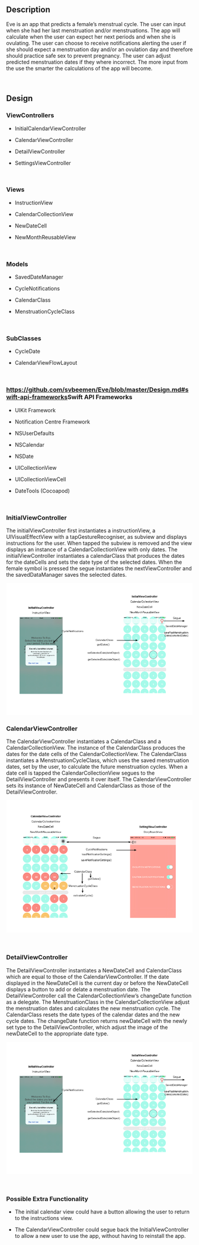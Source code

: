 Description 
------------

Eve is an app that predicts a female’s menstrual cycle. The user can input when
she had her last menstruation and/or menstruations. The app will calculate when
the user can expect her next periods and when she is ovulating. The user can
choose to receive notifications alerting the user if she should expect a
menstruation day and/or an ovulation day and therefore should practice safe sex
to prevent pregnancy. The user can adjust predicted menstruation dates if they
where incorrect. The more input from the use the smarter the calculations of the
app will become.

 

Design
------

### ViewControllers

-   InitialCalendarViewController

-   CalendarViewController

-   DetailViewController

-   SettingsViewController

 

### Views

-   InstructionView

-   CalendarCollectionView

-   NewDateCell

-   NewMonthReusableView

 

### Models

-   SavedDateManager

-   CycleNotifications

-   CalendarClass 

-   MenstruationCycleClass

 

### SubClasses

-   CycleDate

-   CalendarViewFlowLayout

 

### <https://github.com/svbeemen/Eve/blob/master/Design.md#swift-api-frameworks>Swift API Frameworks 

-   UIKit Framework

-   Notification Centre Framework 

-   NSUserDefaults

-   NSCalendar

-   NSDate

-   UICollectionView

-   UICollectionViewCell

-   DateTools (Cocoapod)

 

### InitialViewController 

The initialViewController first instantiates a instructionView, a
UIVisualEffectView with a tapGestureRecogniser, as subview and displays
instructions for the user. When tapped the subview is removed and the view
displays an instance of a CalendarCollectionView with only dates. The
initialViewController instantiates a calendarClass that produces the dates for
the dateCells and sets the date type of the selected dates. When the female
symbol is pressed the segue instantiates the nextViewController and the
savedDataManager saves the selected dates.

![](https://github.com/svbeemen/Eve/blob/master/Docs/Final_InitialViewController.png)

### CalendarViewController

The CalendarViewController instantiates a CalendarClass and a
CalendarCollectionView. The instance of the CalendarClass produces the dates for
the date cells of the CalendarCollectionView. The CalendarClass instantiates a
MenstruationCycleClass, which uses the saved menstruation dates, set by the
user, to calculate the future menstruation cycles. When a date cell is tapped
the CalendarCollectionView segues to the DetailViewController and presents it
over itself. The CalendarViewController sets its instance of NewDateCell and
CalendarClass as those of the DetailViewController.

![](https://github.com/svbeemen/Eve/blob/master/Docs/Final_CalendarViewController%26SettingViewController.png)

 

### DetailViewController

The DetailViewController instantiates a NewDateCell and CalendarClass which are
equal to those of the CalendarViewController. If the date displayed in the
NewDateCell is the current day or before the NewDateCell displays a button to
add or delate a menstruation date. The DetailViewController call the
CalendarCollectionView’s changeDate function as a delegate. The
MenstruationClass in the CalendarCollectionView adjust the menstruation dates
and calculates the new menstruation cycle. The CalendarClass resets the date
types of the calendar dates and the new cycle dates. The changeDate function
returns newDateCell with the newly set type to the DetailViewController, which
adjust the image of the newDateCell to the appropriate date type.

![](https://github.com/svbeemen/Eve/blob/master/Docs/Final_InitialViewController.png)

 

### Possible Extra Functionality

-   The initial calendar view could have a button allowing the user to return to
    the instructions view.

-   The CalendarViewController could segue back the InitialViewController to
    allow a new user to use the app, without having to reinstall the app.
